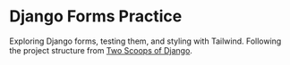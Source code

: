 # Django Forms Practice

Exploring Django forms, testing them, and styling with Tailwind.
Following the project structure from [Two Scoops of Django](https://www.feldroy.com/two-scoops-of-django).

